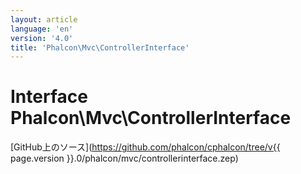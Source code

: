```yaml
---
layout: article
language: 'en'
version: '4.0'
title: 'Phalcon\Mvc\ControllerInterface'
---
```

# Interface **Phalcon\Mvc\ControllerInterface**

[GitHub上のソース](https://github.com/phalcon/cphalcon/tree/v{{ page.version }}.0/phalcon/mvc/controllerinterface.zep)
